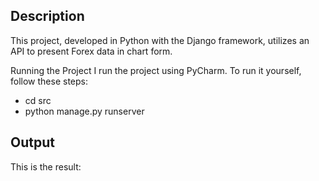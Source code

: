 Description
----------

This project, developed in Python with the Django framework, utilizes an API to present Forex data in chart form.

Running the Project
I run the project using PyCharm. To run it yourself, follow these steps:
- cd src
- python manage.py runserver

Output
------

This is the result:
